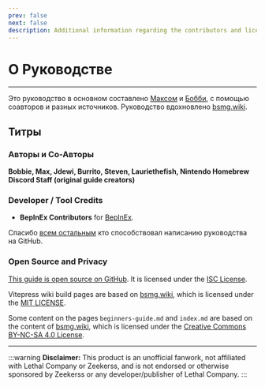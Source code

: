 ```yaml
---
prev: false
next: false
description: Additional information regarding the contributors and licensing of the Lethal Company Modding Wiki.
---
```


# О Руководстве

***

Это руководство в основном составлено [Максом](https://github.com/MaxWasUnavailable) и [Бобби](https://twitter.com/vrbobbie), с помощью соавторов и разных источников. Руководство вдохновлено [bsmg.wiki](https://bsmg.wiki).

## Титры

### Авторы и Со-Авторы

**Bobbie, Max, Jdewi, Burrito, Steven, Lauriethefish, Nintendo Homebrew Discord Staff (original guide creators)** <!-- TODO: Update with new contributors from lethal.wiki and trombone.wiki -->

### Developer / Tool Credits

- **BepInEx Contributors** for [BepInEx](https://github.com/BepInEx/BepInEx).

Спасибо [всем остальным](https://github.com/LethalCompany/ModdingWiki/graphs/contributors) кто способствовал написанию руководства на GitHub.

### **Open Source and Privacy**

[This guide is open source on GitHub](https://github.com/LethalCompany/ModdingWiki). It is licensed under the [ISC License](https://github.com/LethalCompany/ModdingWiki/blob/master/LICENSE.md).

Vitepress wiki build pages are based on [bsmg.wiki](https://bsmg.wiki), which is licensed under the [MIT LICENSE](https://github.com/bsmg/wiki/blob/master/LICENSE).

Some content on the pages `beginners-guide.md` and `index.md` are based on the content of [bsmg.wiki](https://bsmg.wiki), which is licensed under the [Creative Commons BY-NC-SA 4.0 License](https://github.com/bsmg/wiki/blob/master/wiki/LICENSE).

***

:::warning **Disclaimer:**
This product is an unofficial fanwork, not affiliated with Lethal Company or Zeekerss, and is not endorsed or otherwise sponsored by Zeekerss or any developer/publisher of Lethal Company.
:::
